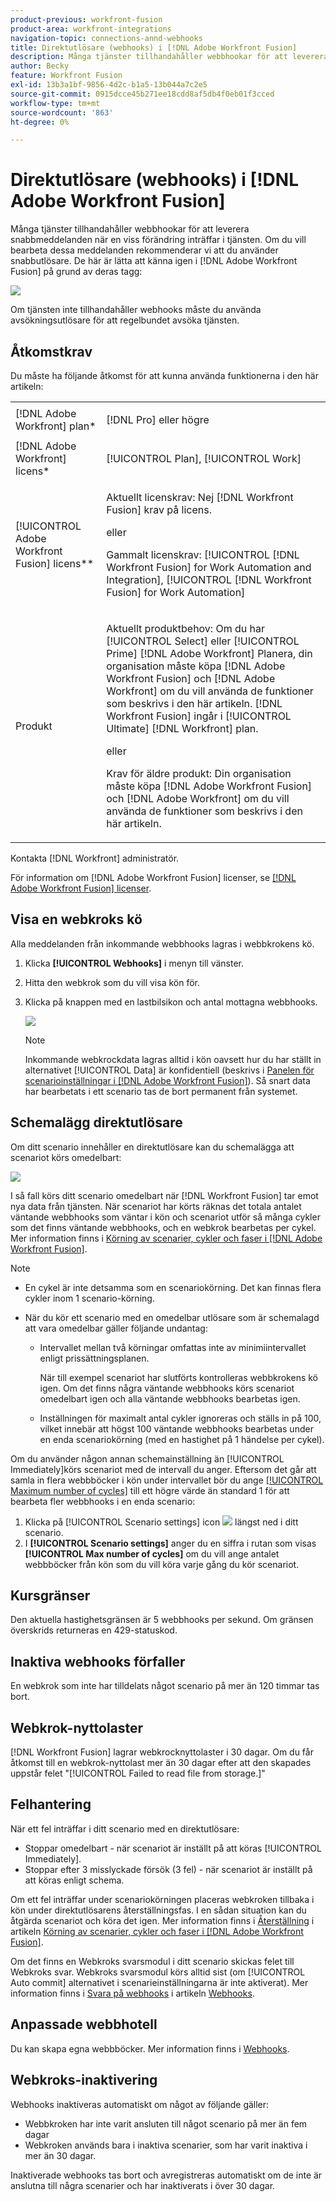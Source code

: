 ```yaml
---
product-previous: workfront-fusion
product-area: workfront-integrations
navigation-topic: connections-annd-webhooks
title: Direktutlösare (webhooks) i [!DNL Adobe Workfront Fusion]
description: Många tjänster tillhandahåller webbhookar för att leverera snabbmeddelanden när en viss förändring inträffar i tjänsten. Om du vill bearbeta dessa meddelanden rekommenderar vi att du använder snabbutlösare. I den här artikeln beskrivs användningen och funktionaliteten hos direktutlösare i Adobe Workfront Fusion.
author: Becky
feature: Workfront Fusion
exl-id: 13b3a1bf-9856-4d2c-b1a5-13b044a7c2e5
source-git-commit: 0915dcce45b271ee18cdd8af5db4f0eb01f3cced
workflow-type: tm+mt
source-wordcount: '863'
ht-degree: 0%

---
```


# Direktutlösare (webhooks) i [!DNL Adobe Workfront Fusion]

Många tjänster tillhandahåller webbhookar för att leverera snabbmeddelanden när en viss förändring inträffar i tjänsten. Om du vill bearbeta dessa meddelanden rekommenderar vi att du använder snabbutlösare. De här är lätta att känna igen i [!DNL Adobe Workfront Fusion] på grund av deras tagg:

![](assets/instant-350x256.png)

Om tjänsten inte tillhandahåller webhooks måste du använda avsökningsutlösare för att regelbundet avsöka tjänsten.

## Åtkomstkrav

Du måste ha följande åtkomst för att kunna använda funktionerna i den här artikeln:

<table style="table-layout:auto"> 
 <col> 
 <col> 
 <tbody> 
  <tr> 
    <td role="rowheader">[!DNL Adobe Workfront] plan*</td> 
   <td> <p>[!DNL Pro] eller högre</p> </td> 
  </tr> 
  <tr data-mc-conditions=""> 
   <td role="rowheader">[!DNL Adobe Workfront] licens*</td> 
   <td> <p>[!UICONTROL Plan], [!UICONTROL Work]</p> </td> 
  </tr> 
  <tr> 
   <td role="rowheader">[!UICONTROL Adobe Workfront Fusion] licens**</td> 
   <td>
   <p>Aktuellt licenskrav: Nej [!DNL Workfront Fusion] krav på licens.</p>
   <p>eller</p>
   <p>Gammalt licenskrav: [!UICONTROL [!DNL Workfront Fusion] for Work Automation and Integration],  [!UICONTROL [!DNL Workfront Fusion] for Work Automation]</p>
   </td> 
  </tr> 
  <tr> 
   <td role="rowheader">Produkt</td> 
   <td>
   <p>Aktuellt produktbehov: Om du har [!UICONTROL Select] eller [!UICONTROL Prime] [!DNL Adobe Workfront] Planera, din organisation måste köpa [!DNL Adobe Workfront Fusion] och [!DNL Adobe Workfront] om du vill använda de funktioner som beskrivs i den här artikeln. [!DNL Workfront Fusion] ingår i [!UICONTROL Ultimate] [!DNL Workfront] plan.</p>
   <p>eller</p>
   <p>Krav för äldre produkt: Din organisation måste köpa [!DNL Adobe Workfront Fusion] och [!DNL Adobe Workfront] om du vill använda de funktioner som beskrivs i den här artikeln.</p>
   </td> 
  </tr> 
 </tbody> 
</table>

Kontakta [!DNL Workfront] administratör.

För information om [!DNL Adobe Workfront Fusion] licenser, se [[!DNL Adobe Workfront Fusion] licenser](../../workfront-fusion/get-started/license-automation-vs-integration.md).

## Visa en webkroks kö

Alla meddelanden från inkommande webbhooks lagras i webbkrokens kö.

1. Klicka **[!UICONTROL Webhooks]** i menyn till vänster.
1. Hitta den webkrok som du vill visa kön för.
1. Klicka på knappen med en lastbilsikon och antal mottagna webbhooks.

   ![](assets/webhooks-truck-icon.png)

   >[!NOTE]
   >
   >Inkommande webkrockdata lagras alltid i kön oavsett hur du har ställt in alternativet [!UICONTROL Data] är konfidentiell (beskrivs i [Panelen för scenarioinställningar i [!DNL Adobe Workfront Fusion]](../../workfront-fusion/scenarios/scenario-settings-panel.md)). Så snart data har bearbetats i ett scenario tas de bort permanent från systemet.

## Schemalägg direktutlösare

Om ditt scenario innehåller en direktutlösare kan du schemalägga att scenariot körs omedelbart:

![](assets/schedule-setting-350x185.png)

I så fall körs ditt scenario omedelbart när [!DNL Workfront Fusion] tar emot nya data från tjänsten. När scenariot har körts räknas det totala antalet väntande webbhooks som väntar i kön och scenariot utför så många cykler som det finns väntande webbhooks, och en webkrok bearbetas per cykel. Mer information finns i [Körning av scenarier, cykler och faser i [!DNL Adobe Workfront Fusion]](../../workfront-fusion/scenarios/scenario-execution-cycles-phases.md).

>[!NOTE]
>
>* En cykel är inte detsamma som en scenariokörning. Det kan finnas flera cykler inom 1 scenario-körning.
>* När du kör ett scenario med en omedelbar utlösare som är schemalagd att vara omedelbar gäller följande undantag:
>
>     * Intervallet mellan två körningar omfattas inte av minimiintervallet enligt prissättningsplanen.
>
>       När till exempel scenariot har slutförts kontrolleras webbkrokens kö igen. Om det finns några väntande webbhooks körs scenariot omedelbart igen och alla väntande webbhooks bearbetas igen.
>   
>     * Inställningen för maximalt antal cykler ignoreras och ställs in på 100, vilket innebär att högst 100 väntande webbhooks bearbetas under en enda scenariokörning (med en hastighet på 1 händelse per cykel).
>


Om du använder någon annan schemainställning än [!UICONTROL Immediately]körs scenariot med de intervall du anger. Eftersom det går att samla in flera webbböcker i kön under intervallet bör du ange [[!UICONTROL Maximum number of cycles]](../../workfront-fusion/scenarios/scenario-settings-panel.md#maximum) till ett högre värde än standard 1 för att bearbeta fler webbhooks i en enda scenario:

1. Klicka på [!UICONTROL Scenario settings] icon ![](assets/gear-icon-settings.png) längst ned i ditt scenario.
1. I **[!UICONTROL Scenario settings]** anger du en siffra i rutan som visas **[!UICONTROL Max number of cycles]** om du vill ange antalet webbböcker från kön som du vill köra varje gång du kör scenariot.

## Kursgränser

Den aktuella hastighetsgränsen är 5 webbhooks per sekund. Om gränsen överskrids returneras en 429-statuskod.

## Inaktiva webhooks förfaller

En webkrok som inte har tilldelats något scenario på mer än 120 timmar tas bort.

## Webkrok-nyttolaster

[!DNL Workfront Fusion] lagrar webkrocknyttolaster i 30 dagar. Om du får åtkomst till en webkrok-nyttolast mer än 30 dagar efter att den skapades uppstår felet &quot;[!UICONTROL Failed to read file from storage.]&quot;

## Felhantering

När ett fel inträffar i ditt scenario med en direktutlösare:

* Stoppar omedelbart - när scenariot är inställt på att köras [!UICONTROL Immediately].
* Stoppar efter 3 misslyckade försök (3 fel) - när scenariot är inställt på att köras enligt schema.

Om ett fel inträffar under scenariokörningen placeras webkroken tillbaka i kön under direktutlösarens återställningsfas. I en sådan situation kan du åtgärda scenariot och köra det igen. Mer information finns i [Återställning](../../workfront-fusion/scenarios/scenario-execution-cycles-phases.md#rollback) i artikeln [Körning av scenarier, cykler och faser i [!DNL Adobe Workfront Fusion]](../../workfront-fusion/scenarios/scenario-execution-cycles-phases.md).

Om det finns en Webkroks svarsmodul i ditt scenario skickas felet till Webkroks svar. Webkroks svarsmodul körs alltid sist (om [!UICONTROL Auto commit] alternativet i scenarieinställningarna är inte aktiverat). Mer information finns i [Svara på webhooks](../../workfront-fusion/apps-and-their-modules/webhooks-updated.md#respondi) i artikeln [Webhooks](../../workfront-fusion/apps-and-their-modules/webhooks-updated.md).

## Anpassade webbhotell

Du kan skapa egna webbböcker. Mer information finns i [Webhooks](../../workfront-fusion/apps-and-their-modules/webhooks-updated.md).

## Webkroks-inaktivering

Webhooks inaktiveras automatiskt om något av följande gäller:

* Webbkroken har inte varit ansluten till något scenario på mer än fem dagar
* Webkroken används bara i inaktiva scenarier, som har varit inaktiva i mer än 30 dagar.

Inaktiverade webhooks tas bort och avregistreras automatiskt om de inte är anslutna till några scenarier och har inaktiverats i över 30 dagar.


